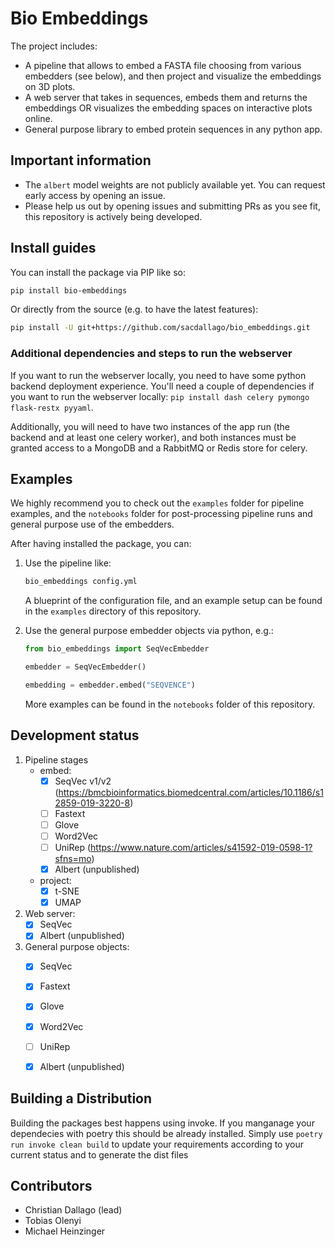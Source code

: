 # Bio Embeddings
The project includes:

- A pipeline that allows to embed a FASTA file choosing from various embedders (see below), and then project and visualize the embeddings on 3D plots.
- A web server that takes in sequences, embeds them and returns the embeddings OR visualizes the embedding spaces on interactive plots online.
- General purpose library to embed protein sequences in any python app.

## Important information

- The `albert` model weights are not publicly available yet. You can request early access by opening an issue.
- Please help us out by opening issues and submitting PRs as you see fit, this repository is actively being developed.

## Install guides

You can install the package via PIP like so:

```bash
pip install bio-embeddings
```

Or directly from the source (e.g. to have the latest features):

```bash
pip install -U git+https://github.com/sacdallago/bio_embeddings.git
```

### Additional dependencies and steps to run the webserver

If you want to run the webserver locally, you need to have some python backend deployment experience.
You'll need a couple of dependencies if you want to run the webserver locally: `pip install dash celery pymongo flask-restx pyyaml`.

Additionally, you will need to have two instances of the app run (the backend and at least one celery worker), and both instances must be granted access to a MongoDB and a RabbitMQ or Redis store for celery.

## Examples

We highly recommend you to check out the `examples` folder for pipeline examples, and the `notebooks` folder for post-processing pipeline runs and general purpose use of the embedders.

After having installed the package, you can:

1. Use the pipeline like:

    ```bash
    bio_embeddings config.yml
    ```

    A blueprint of the configuration file, and an example setup can be found in the `examples` directory of this repository.

1. Use the general purpose embedder objects via python, e.g.:

    ```python
    from bio_embeddings import SeqVecEmbedder

    embedder = SeqVecEmbedder()

    embedding = embedder.embed("SEQVENCE")
    ```

    More examples can be found in the `notebooks` folder of this repository.
 
## Development status

1. Pipeline stages
    - embed:   
        - [x] SeqVec v1/v2 (https://bmcbioinformatics.biomedcentral.com/articles/10.1186/s12859-019-3220-8)
        - [ ] Fastext
        - [ ] Glove
        - [ ] Word2Vec
        - [ ] UniRep (https://www.nature.com/articles/s41592-019-0598-1?sfns=mo)
        - [x] Albert (unpublished)
    - project:
        - [x] t-SNE
        - [x] UMAP
    
1. Web server:  
    - [x] SeqVec
    - [x] Albert (unpublished)
    
1. General purpose objects:
    - [x] SeqVec
    - [x] Fastext
    - [x] Glove
    - [x] Word2Vec
    - [ ] UniRep
    - [x] Albert (unpublished)
    

## Building a Distribution
Building the packages best happens using invoke.
If you manganage your dependecies with poetry this should be already installed.
Simply use `poetry run invoke clean build` to update your requirements according to your current status
and to generate the dist files

## Contributors

- Christian Dallago (lead)
- Tobias Olenyi
- Michael Heinzinger
